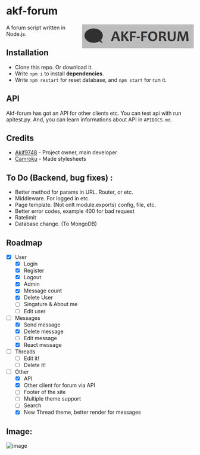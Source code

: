 # akf-forum
<img src="https://raw.githubusercontent.com/Akif9748/akf-forum/main/public/images/logo.jpg" align="right" width="300px" />

A forum script written in Node.js.

## Installation
- Clone this repo. Or download it.
- Write `npm i` to install **dependencies**.
- Write `npm restart` for reset database, and `npm start` for run it. 

## API
Akf-forum has got an API for other clients etc. You can test api with run apitest.py.
And, you can learn informations about API in `APIDOCS.md`.

## Credits
* [Akif9748](https://github.com/Akif9748) - Project owner, main developer
* [Camroku](https://github.com/Camroku) - Made stylesheets

## To Do (Backend, bug fixes) :
- Better method for params in URL. Router, or etc.
- Middleware. For logged in etc.
- Page template. (Not onlt module.exports) config, file, etc. 
- Better error codes, example 400 for bad request
- Ratelimit
- Database change. (To MongoDB) 

## Roadmap
- [x] User
  - [x] Login
  - [x] Register
  - [x] Logout
  - [x] Admin
  - [x] Message count
  - [x] Delete User
  - [ ] Singature & About me
  - [ ] Edit user
- [ ] Messages
  - [x] Send message
  - [x] Delete message
  - [ ] Edit message
  - [x] React message
- [ ] Threads
  - [ ] Edit it!
  - [ ] Delete it!
- [ ] Other
  - [x] API
  - [x] Other client for forum via API 
  - [ ] Footer of the site
  - [ ] Multiple theme support 
  - [ ] Search 
  - [x] New Thread theme, better render for messages

## Image:
![image](https://user-images.githubusercontent.com/70021050/158060900-7384d394-cad7-4f73-94ad-7c8bd108ac44.png)

